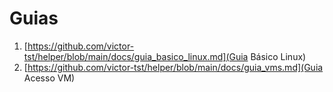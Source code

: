 # Guias

1. [https://github.com/victor-tst/helper/blob/main/docs/guia_basico_linux.md](Guia Básico Linux)
1. [https://github.com/victor-tst/helper/blob/main/docs/guia_vms.md](Guia Acesso VM)
